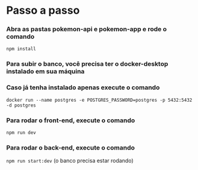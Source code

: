 # Passo a passo

### Abra as pastas pokemon-api e pokemon-app e rode o comando 
```npm install```

### Para subir o banco, você precisa ter o docker-desktop instalado em sua máquina

### Caso já tenha instalado apenas execute o comando 
```docker run --name postgres -e POSTGRES_PASSWORD=postgres -p 5432:5432 -d postgres```

### Para rodar o front-end, execute o comando 
```npm run dev```

### Para rodar o back-end, execute o comando 
```npm run start:dev``` (o banco precisa estar rodando)
